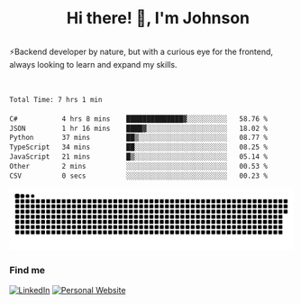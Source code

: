 <div id="user-content-toc">
  <ul align="center">
    <summary><h1 style="display: inline-block">Hi there! 👋, I'm Johnson</h1></summary>
  </ul>
</div>

⚡Backend developer by nature, but with a curious eye for the frontend, always looking to learn and expand my skills.

<br>


<!--START_SECTION:waka-->

```txt
Total Time: 7 hrs 1 min

C#           4 hrs 8 mins    ██████████████▓░░░░░░░░░░   58.76 %
JSON         1 hr 16 mins    ████▓░░░░░░░░░░░░░░░░░░░░   18.02 %
Python       37 mins         ██▒░░░░░░░░░░░░░░░░░░░░░░   08.77 %
TypeScript   34 mins         ██░░░░░░░░░░░░░░░░░░░░░░░   08.25 %
JavaScript   21 mins         █▒░░░░░░░░░░░░░░░░░░░░░░░   05.14 %
Other        2 mins          ░░░░░░░░░░░░░░░░░░░░░░░░░   00.53 %
CSV          0 secs          ░░░░░░░░░░░░░░░░░░░░░░░░░   00.23 %
```

<!--END_SECTION:waka-->

<picture>
  <source  srcset="https://github.com/joshwambere/joshwambere/blob/output/github-contribution-grid-snake-dark.svg?palette=github-dark">
  <source  srcset="https://github.com/joshwambere/joshwambere/blob/output/github-contribution-grid-snake.svg">
  <img alt="github contribution grid snake animation" src="https://github.com/joshwambere/joshwambere/blob/output/github-contribution-grid-snake.svg">
</picture>

### Find me
<a href="https://www.linkedin.com/in/dusabe-johnson" target="_blank"><img src="https://img.shields.io/badge/LinkedIn-%230077B5.svg?&style=flat&logo=linkedin&logoColor=white" alt="LinkedIn"></a>
‎‎ [![Personal Website](https://img.shields.io/badge/visit-Johnsonis.me-blue)](https://johnsonis.me/)
